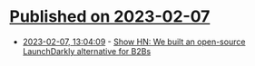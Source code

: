 # [Published on 2023-02-07](index.md)

* [2023-02-07, 13:04:09](https://news.ycombinator.com/item?id=34692177) - [Show HN: We built an open-source LaunchDarkly alternative for B2Bs](https://www.enrolla.io)
